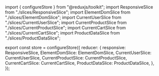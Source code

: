 import { configureStore } from "@reduxjs/toolkit";
import ResponsiveSlice from "./slices/ResponsiveSlice";
import ElementDomSlice from "./slices/ElementDomSlice";
import CurrentUserSlice from "./slices/CurrentUserSlice";
import CurrentProductSlice from "./slices/CurrentProductSlice";
import CurrentCartSlice from "./slices/CurrentCartSlice";
import ProductDataSlice from "./slices/ProductDataSlice";

export const store = configureStore({
reducer: {
responsive: ResponsiveSlice,
ElementDomSlice: ElementDomSlice,
CurrentUserSlice: CurrentUserSlice,
CurrentProductSlice: CurrentProductSlice,
CurrentCartSlice: CurrentCartSlice,
ProductDataSlice: ProductDataSlice,
},
});
